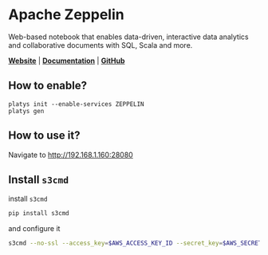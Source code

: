 # Apache Zeppelin

Web-based notebook that enables data-driven, interactive data analytics and collaborative documents with SQL, Scala and more. 

**[Website](https://zeppelin.apache.org/)** | **[Documentation](https://zeppelin.apache.org/)** | **[GitHub](https://github.com/apache/zeppelin)**

## How to enable?

```
platys init --enable-services ZEPPELIN
platys gen
```

## How to use it?

Navigate to <http://192.168.1.160:28080>

## Install `s3cmd`

install `s3cmd`

```bash
pip install s3cmd
```

and configure it

```bash
s3cmd --no-ssl --access_key=$AWS_ACCESS_KEY_ID --secret_key=$AWS_SECRET_ACCESS_KEY --host-bucket=$AWS_ENDPOINT --host=$AWS_ENDPOINT  --bucket-location=$AWS_DEFAULT_REGION  --dump-config 2>&1 | tee .s3cfg
```
